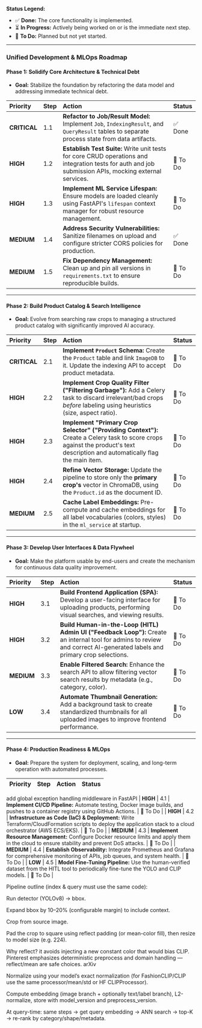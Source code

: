 
**Status Legend:**
*   ✅ **Done:** The core functionality is implemented.
*   ⏳ **In Progress:** Actively being worked on or is the immediate next step.
*   🔵 **To Do:** Planned but not yet started.

---

### Unified Development & MLOps Roadmap

#### Phase 1: Solidify Core Architecture & Technical Debt

*   **Goal:** Stabilize the foundation by refactoring the data model and addressing immediate technical debt.

| Priority | Step | Action | Status |
| :--- | :--- | :--- | :--- |
| **CRITICAL** | 1.1 | **Refactor to Job/Result Model:** Implement `Job`, `IndexingResult`, and `QueryResult` tables to separate process state from data artifacts. |  ✅ Done |
| **HIGH** | 1.2 | **Establish Test Suite:** Write unit tests for core CRUD operations and integration tests for auth and job submission APIs, mocking external services. | 🔵 To Do |
| **HIGH** | 1.3 | **Implement ML Service Lifespan:** Ensure models are loaded cleanly using FastAPI's `lifespan` context manager for robust resource management. | 🔵 To Do |
| **MEDIUM** | 1.4 | **Address Security Vulnerabilities:** Sanitize filenames on upload and configure stricter CORS policies for production. |  ✅ Done|
| **MEDIUM** | 1.5 | **Fix Dependency Management:** Clean up and pin all versions in `requirements.txt` to ensure reproducible builds. | 🔵 To Do |

---

#### Phase 2: Build Product Catalog & Search Intelligence

*   **Goal:** Evolve from searching raw crops to managing a structured product catalog with significantly improved AI accuracy.

| Priority | Step | Action | Status |
| :--- | :--- | :--- | :--- |
| **CRITICAL** | 2.1 | **Implement `Product` Schema:** Create the `Product` table and link `ImageDB` to it. Update the indexing API to accept product metadata. | 🔵 To Do |
| **HIGH** | 2.2 | **Implement Crop Quality Filter ("Filtering Garbage"):** Add a Celery task to discard irrelevant/bad crops *before* labeling using heuristics (size, aspect ratio). | 🔵 To Do |
| **HIGH** | 2.3 | **Implement "Primary Crop Selector" ("Providing Context"):** Create a Celery task to score crops against the product's text description and automatically flag the main item. | 🔵 To Do |
| **HIGH** | 2.4 | **Refine Vector Storage:** Update the pipeline to store only the **primary crop's** vector in ChromaDB, using the `Product.id` as the document ID. | 🔵 To Do |
| **MEDIUM** | 2.5 | **Cache Label Embeddings:** Pre-compute and cache embeddings for all label vocabularies (colors, styles) in the `ml_service` at startup. | 🔵 To Do |

---

#### Phase 3: Develop User Interfaces & Data Flywheel

*   **Goal:** Make the platform usable by end-users and create the mechanism for continuous data quality improvement.

| Priority | Step | Action | Status |
| :--- | :--- | :--- | :--- |
| **HIGH** | 3.1 | **Build Frontend Application (SPA):** Develop a user-facing interface for uploading products, performing visual searches, and viewing results. | 🔵 To Do |
| **HIGH** | 3.2 | **Build Human-in-the-Loop (HITL) Admin UI ("Feedback Loop"):** Create an internal tool for admins to review and correct AI-generated labels and primary crop selections. | 🔵 To Do |
| **MEDIUM** | 3.3 | **Enable Filtered Search:** Enhance the search API to allow filtering vector search results by metadata (e.g., category, color). | 🔵 To Do |
| **LOW** | 3.4 | **Automate Thumbnail Generation:** Add a background task to create standardized thumbnails for all uploaded images to improve frontend performance. | 🔵 To Do |

---

#### Phase 4: Production Readiness & MLOps

*   **Goal:** Prepare the system for deployment, scaling, and long-term operation with automated processes.

| Priority | Step | Action | Status |
| :--- | :--- | :--- | :--- |
add global exception handling middleware in FastAPI
| **HIGH** | 4.1 | **Implement CI/CD Pipeline:** Automate testing, Docker image builds, and pushes to a container registry using GitHub Actions. | 🔵 To Do |
| **HIGH** | 4.2 | **Infrastructure as Code (IaC) & Deployment:** Write Terraform/CloudFormation scripts to deploy the application stack to a cloud orchestrator (AWS ECS/EKS). | 🔵 To Do |
| **MEDIUM** | 4.3 | **Implement Resource Management:** Configure Docker resource limits and apply them in the cloud to ensure stability and prevent DoS attacks. | 🔵 To Do |
| **MEDIUM** | 4.4 | **Establish Observability:** Integrate Prometheus and Grafana for comprehensive monitoring of APIs, job queues, and system health. | 🔵 To Do |
| **LOW** | 4.5 | **Model Fine-Tuning Pipeline:** Use the human-verified dataset from the HITL tool to periodically fine-tune the YOLO and CLIP models. | 🔵 To Do |



Pipeline outline (index & query must use the same code):

Run detector (YOLOv8) → bbox.

Expand bbox by 10–20% (configurable margin) to include context.

Crop from source image.

Pad the crop to square using reflect padding (or mean-color fill), then resize to model size (e.g. 224).

Why reflect? it avoids injecting a new constant color that would bias CLIP. Pinterest emphasizes deterministic preprocess and domain handling — reflect/mean are safe choices. 
arXiv

Normalize using your model’s exact normalization (for FashionCLIP/CLIP use the same processor/mean/std or HF CLIPProcessor).

Compute embedding (image branch + optionally text/label branch), L2-normalize, store with model_version and preprocess_version.

At query-time: same steps → get query embedding → ANN search → top-K → re-rank by category/shape/metadata.